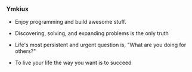 ### Ymkiux

- Enjoy programming and build awesome stuff.

- Discovering, solving, and expanding problems is the only truth

- Life's most persistent and urgent question is, "What are you doing for others?" 

- To live your life the way you want is to succeed

